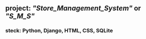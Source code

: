 ## project: _"Store_Management_System"_ or _"S_M_S"_

### steck: Python, Django, HTML, CSS, SQLite

